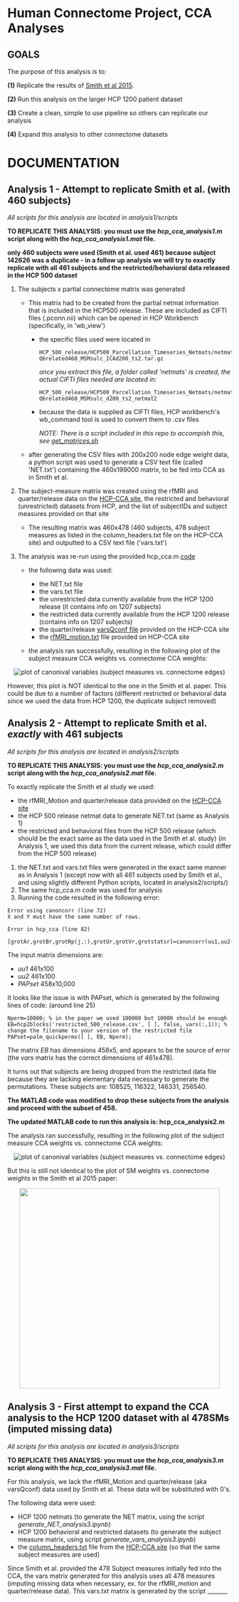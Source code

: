 # Human Connectome Project, CCA Analyses

## GOALS

The purpose of this analysis is to:

**(1)** Replicate the results of [Smith et al 2015](https://www.fmrib.ox.ac.uk/datasets/HCP-CCA/).

**(2)** Run this analysis on the larger HCP 1200 patient dataset

**(3)** Create a clean, simple to use pipeline so others can replicate our analysis

**(4)** Expand this analysis to other connectome datasets

# DOCUMENTATION

## Analysis 1 - Attempt to replicate Smith et al. (with 460 subjects)
_All scripts for this analysis are located in analysis1/scripts_

**TO REPLICATE THIS ANALYSIS: you must use the _hcp_cca_analysis1.m_ script along with the _hcp_cca_analysis1.mat_ file.**

**only 460 subjects were used (Smith et al. used 461) because subject 142626 was a duplicate - in a follow up analysis we will try to exactly replicate with all 461 subjects and the restricted/behavioral data released in the HCP 500 dataset**

1. The subjects x partial connectome matrix was generated   
   - This matrix had to be created from the partial netmat information that is included in the HCP500 release. These are included as CIFTI files (.pconn.nii) which can be opened in HCP Workbench (specifically, in 'wb_view')
      - the specific files used were located in 
                    
            
            HCP_500_release/HCP500_Parcellation_Timeseries_Netmats/netmats_3T_Q1-Q6related468_MSMsulc_ICAd200_ts2.tar.gz
           
            
         _once you extract this file, a folder called 'netmats' is created, the actual CIFTI files needed are located in:_
            
            HCP_500_release/HCP500_Parcellation_Timeseries_Netmats/netmats/3T_Q1-Q6related468_MSMsulc_d200_ts2_netmat2
            
       - because the data is supplied as CIFTI files, HCP workbench's wb_command tool is used to convert them to .csv files
                
            _NOTE: There is a script included in this repo to accompish this, see [get_matrices.sh](https://github.com/Ngoyal95/HCP_CCA_Analysis/blob/master/analysis1/scripts/get_matrices)_
                
   - after generating the CSV files with 200x200 node edge weight data, a python script was used to generate a CSV text file (called 'NET.txt') containing the 460x199000 matrix, to be fed into CCA as in Smith et al.

2. The subject-measure matrix was created using the rfMRI and quarter/release data on the [HCP-CCA site](https://www.fmrib.ox.ac.uk/datasets/HCP-CCA/), the restricted and behavioral (unrestricted) datasets from HCP, and the list of subjectIDs and subject measures provided on that site
   - The resulting matrix was 460x478 (460 subjects, 478 subject measures as listed in the column_headers.txt file on the HCP-CCA site) and outputted to a CSV text file ('vars.txt')
3. The analysis was re-run using the provided hcp_cca.m [code](https://www.fmrib.ox.ac.uk/datasets/HCP-CCA/hcp_cca.m)
   - the following data was used:
      - the NET.txt file
      - the vars.txt file
      - the unrestricted data currently available from the HCP 1200 release (it contains info on 1207 subjects)
      - the restricted data currently available from the HCP 1200 release (contains info on 1207 subjects)
      - the quarter/release [varsQconf file](https://www.fmrib.ox.ac.uk/datasets/HCP-CCA/varsQconf.txt) provided on the HCP-CCA site
      - the [rfMRI_motion.txt](https://www.fmrib.ox.ac.uk/datasets/HCP-CCA/rfMRI_motion.txt) file provided on HCP-CCA site
   
   - the analysis ran successfully, resulting in the following plot of the subject measure CCA weights vs. connectome CCA weights:
   

<p align="center">
  <img src="analysis1/images/analysis1_VvsU.png" alt="plot of canonival variables (subject measures vs. connectome edges)">
</p>

However, this plot is NOT identical to the one in the Smith et al. paper. This could be due to a number of factors (different restricted or behavioral data since we used the data from HCP 1200, the duplicate subject removed)


## Analysis 2 -  Attempt to replicate Smith et al. _exactly_ with 461 subjects
_All scripts for this analysis are located in analysis2/scripts_

**TO REPLICATE THIS ANALYSIS: you must use the _hcp_cca_analysis2.m_ script along with the _hcp_cca_analysis2.mat_ file.**

To exactly replicate the Smith et al study we used:
  - the rfMRI_Motion and quarter/release data provided on the [HCP-CCA site](https://www.fmrib.ox.ac.uk/datasets/HCP-CCA/)
  - the HCP 500 release netmat data to generate NET.txt (same as Analysis 1)
  - the restricted and behavioral files from the HCP 500 release (which should be the exact same as the data used in the Smith et al. study) (in Analysis 1, we used this data from the current release, which could differ from the HCP 500 release)

1. the NET.txt and vars.txt files were generated in the exact same manner as in Analysis 1 (except now with all 461 subjects used by Smith et al., and using slightly different Python scripts, located in analysis2/scripts/)
2. The same hcp_cca.m code was used for analysis
3. Running the code resulted in the following error:

```
Error using canoncorr (line 72)
X and Y must have the same number of rows.

Error in hcp_cca (line 82)
  [grotAr,grotBr,grotRp(j,:),grotUr,grotVr,grotstatsr]=canoncorr(uu1,uu2(PAPset(:,j),:));
```

The input matrix dimensions are:
   - _uu1_ 461x100
   - _uu2_ 461x100
   - _PAPset_ 458x10,000

It looks like the issue is with PAPset, which is generated by the following lines of code: (around line 25)
```
Nperm=10000; % in the paper we used 100000 but 10000 should be enough
EB=hcp2blocks('restricted_500_release.csv', [ ], false, vars(:,1)); % change the filename to your version of the restricted file
PAPset=palm_quickperms([ ], EB, Nperm);       
```

The matrix _EB_ has dimensions 458x5, and appears to be the source of error (the _vars_ matrix has the correct dimensions of 461x478).

It turns out that subjects are being dropped from the restricted data file because they are lacking elementary data necessary to generate the permutations. These subjects are: 108525, 116322, 146331, 256540.

**The MATLAB code was modified to drop these subjects from the analysis and proceed with the subset of 458.**

**The updated MATLAB code to run this analysis is: hcp_cca_analysis2.m**

The analysis ran successfully, resulting in the following plot of the subject measure CCA weights vs. connectome CCA weights:
   

<p align="center">
  <img src="analysis2/images/analysis2_VvsU.png" alt="plot of canonival variables (subject measures vs. connectome edges)">
</p>

But this is still not identical to the plot of SM weights vs. connectome weights in the Smith et al 2015 paper:
<p align="Center">
  <img src="images/smith_SMsvsConnectome.png" width=450>
</p>


## Analysis 3 - First attempt to expand the CCA analysis to the HCP 1200 dataset with al 478SMs (imputed missing data)
_All scripts for this analysis are located in analysis3/scripts_

**TO REPLICATE THIS ANALYSIS: you must use the _hcp_cca_analysis3.m_ script along with the _hcp_cca_analysis3.mat_ file.**

For this analysis, we lack the rfMRI_Motion and quarter/release (aka varsQconf) data used by Smith et al. These data will be substituted with 0's.

The following data were used:
  - HCP 1200 netmats (to generate the NET matrix, using the script _generate_NET_analysis3.ipynb_)
  - HCP 1200 behavioral and restricted datasets (to generate the subject measure matrix, using script _generate_vars_analysis3.ipynb_)
  - the [column_headers.txt](https://www.fmrib.ox.ac.uk/datasets/HCP-CCA/column_headers.txt) file from the [HCP-CCA site](https://www.fmrib.ox.ac.uk/datasets/HCP-CCA/) (so that the same subject measures are used)
  
Since Smith et al. provided the 478 Subject measures initially fed into the CCA, the vars matrix generated for this analysis uses all 478 measures (imputing missing data when necessary, ex. for the rfMRI_motion and quarter/release data). This vars.txt matrix is generated by the script _______
